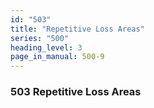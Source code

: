 ```yaml
---
id: "503"
title: "Repetitive Loss Areas"
series: "500"
heading_level: 3
page_in_manual: 500-9
---
```


### 503 Repetitive Loss Areas